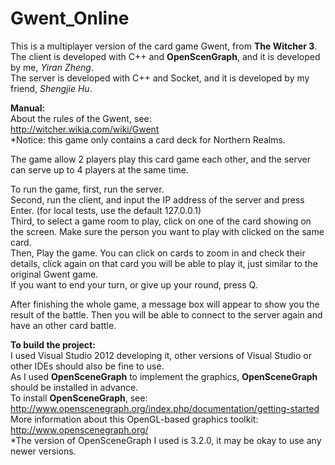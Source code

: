 # Gwent_Online
This is a multiplayer version of the card game Gwent, from <b>The Witcher 3</b>.  
The client is developed with C++ and <b>OpenScenGraph</b>, and it is developed by me, <i>Yiran Zheng</i>.  
The server is developed with C++ and Socket, and it is developed by my friend, <i>Shengjie Hu</i>.  
  
<b>Manual:</b>  
About the rules of the Gwent, see:  
http://witcher.wikia.com/wiki/Gwent  
*Notice: this game only contains a card deck for Northern Realms.  
  
The game allow 2 players play this card game each other, and the server can serve up to 4 players at the same time.  
  
To run the game, first, run the server.  
Second, run the client, and input the IP address of the server and press Enter. (for local tests, use the default 127.0.0.1)  
Third, to select a game room to play, click on one of the card showing on the screen. Make sure the person you want to play with clicked on the same card.  
Then, Play the game. You can click on cards to zoom in and check their details, click again on that card you will be able to play it, just similar to the original Gwent game.  
If you want to end your turn, or give up your round, press Q.  
  
After finishing the whole game, a message box will appear to show you the result of the battle. Then you will be able to connect to the server again and have an other card battle.  
  
<b>To build the project:</b>  
I used Visual Studio 2012 developing it, other versions of Visual Studio or other IDEs should also be fine to use.  
As I used <b>OpenSceneGraph</b> to implement the graphics, <b>OpenSceneGraph</b> should be installed in advance.  
To install <b>OpenSceneGraph</b>, see:  
http://www.openscenegraph.org/index.php/documentation/getting-started  
More information about this OpenGL-based graphics toolkit:  
http://www.openscenegraph.org/  
*The version of OpenSceneGraph I used is 3.2.0, it may be okay to use any newer versions.
